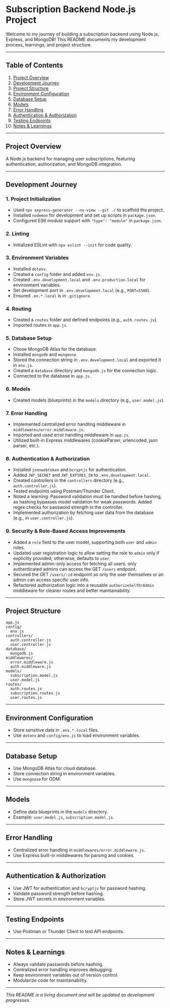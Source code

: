 # Subscription Backend Node.js Project

Welcome to my journey of building a subscription backend using Node.js, Express, and MongoDB! This README documents my development process, learnings, and project structure.

---

## Table of Contents
1. [Project Overview](#project-overview)
2. [Development Journey](#development-journey)
3. [Project Structure](#project-structure)
4. [Environment Configuration](#environment-configuration)
5. [Database Setup](#database-setup)
6. [Models](#models)
7. [Error Handling](#error-handling)
8. [Authentication & Authorization](#authentication--authorization)
9. [Testing Endpoints](#testing-endpoints)
10. [Notes & Learnings](#notes--learnings)

---

## Project Overview
A Node.js backend for managing user subscriptions, featuring authentication, authorization, and MongoDB integration.

---

## Development Journey

### 1. Project Initialization
- Used `npx express-generator --no-view --git ./` to scaffold the project.
- Installed `nodemon` for development and set up scripts in `package.json`.
- Configured ES6 module support with `"type": "module"` in `package.json`.

### 2. Linting
- Initialized ESLint with `npx eslint --init` for code quality.

### 3. Environment Variables
- Installed `dotenv`.
- Created a `config` folder and added `env.js`.
- Created `.env.development.local` and `.env.production.local` for environment variables.
- Set development port in `.env.development.local` (e.g., `PORT=5500`).
- Ensured `.en.*.local` is in `.gitignore`.

### 4. Routing
- Created a `routes` folder and defined endpoints (e.g., `auth.routes.js`).
- Imported routes in `app.js`.

### 5. Database Setup
- Chose MongoDB Atlas for the database.
- Installed `mongodb` and `mongoose`.
- Stored the connection string in `.env.development.local` and exported it in `env.js`.
- Created a `database` directory and `mongodb.js` for the connection logic.
- Connected to the database in `app.js`.

### 6. Models
- Created models (blueprints) in the `models` directory (e.g., `user.model.js`).

### 7. Error Handling
- Implemented centralized error handling middleware in `middlewares/error.middleware.js`.
- Imported and used error handling middleware in `app.js`.
- Utilized built-in Express middlewares (cookieParser, urlencoded, json parser, etc.).

### 8. Authentication & Authorization
- Installed `jsonwebtoken` and `bcryptjs` for authentication.
- Added `JWT_SECRET` and `JWT_EXPIRES_IN` to `.env.development.local`.
- Created controllers in the `controllers` directory (e.g., `auth.controller.js`).
- Tested endpoints using Postman/Thunder Client.
- Noted a learning: Password validation must be handled before hashing, as hashing bypasses model validation for weak passwords. Added regex checks for password strength in the controller.
- Implemented authorization by fetching user data from the database (e.g., in `user.controller.js`).

### 9. Security & Role-Based Access Improvements
- Added a `role` field to the user model, supporting both `user` and `admin` roles.
- Updated user registration logic to allow setting the role to `admin` only if explicitly provided; otherwise, defaults to `user`.
- Implemented admin-only access for fetching all users: only authenticated admins can access the GET `/users` endpoint.
- Secured the GET `/users/:id` endpoint so only the user themselves or an admin can access specific user info.
- Refactored authorization logic into a reusable `authorizeSelfOrAdmin` middleware for cleaner routes and better maintainability.

---

## Project Structure
```
app.js
config/
  env.js
controllers/
  auth.controller.js
  user.controller.js
database/
  mongodb.js
middlewares/
  error.middleware.js
  auth.middleware.js
models/
  subscription.model.js
  user.model.js
routes/
  auth.routes.js
  subscription.routes.js
  user.routes.js
```

---

## Environment Configuration
- Store sensitive data in `.env.*.local` files.
- Use `dotenv` and `config/env.js` to load environment variables.

---

## Database Setup
- Use MongoDB Atlas for cloud database.
- Store connection string in environment variables.
- Use `mongoose` for ODM.

---

## Models
- Define data blueprints in the `models` directory.
- Example: `user.model.js`, `subscription.model.js`.

---

## Error Handling
- Centralized error handling in `middlewares/error.middleware.js`.
- Use Express built-in middlewares for parsing and cookies.

---

## Authentication & Authorization
- Use JWT for authentication and `bcryptjs` for password hashing.
- Validate password strength before hashing.
- Store JWT secrets in environment variables.

---

## Testing Endpoints
- Use Postman or Thunder Client to test API endpoints.

---

## Notes & Learnings
- Always validate passwords before hashing.
- Centralized error handling improves debugging.
- Keep environment variables out of version control.
- Modularize code for maintainability.

---

_This README is a living document and will be updated as development progresses._





